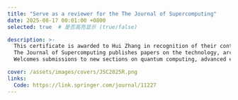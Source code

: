 ```yaml
---
title: "Serve as a reviewer for the The Journal of Supercomputing"
date: 2025-08-17 00:01:00 +0800
selected: true  # 是否高亮显示 (true/false)

description: >-
  This certificate is awarded to Hui Zhang in recognition of their contribution to 1 manuscript in 2025 for The Journal of Supercomputing hosted by Springer Nature. 
  The Journal of Supercomputing publishes papers on the technology, architecture and systems, algorithms, languages and programs, performance measures and methods, and applications of all aspects of supercomputing.
  Welcomes submissions to new sections on quantum computing, advanced embedded systems, and architectures, systems, and hardware security. Theoretical and practical papers are advanced, in-depth treatments describing new developments and new ideas. Highly regarded by authors, with 99% stating they would likely publish in the journal again.

cover: /assets/images/covers/JSC2025R.png
links:
  Code: https://link.springer.com/journal/11227
---
```


